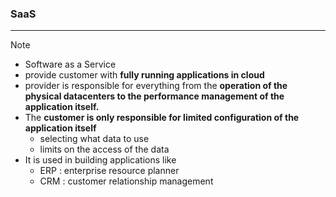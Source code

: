 ### SaaS
---
>[!note]
>- Software as a Service 
>- provide customer with **fully running applications in cloud**
>- provider is responsible for everything from the **operation of the physical datacenters to the performance management of the application itself.**
>- The **customer is only responsible for limited configuration of the application itself**
>	- selecting what data  to use 
>	- limits on the access of the data 
>- It is used in building applications like 
>	- ERP : enterprise resource planner 
>	- CRM : customer relationship management 

